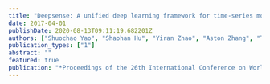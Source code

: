 ```yaml
---
title: "Deepsense: A unified deep learning framework for time-series mobile sensing data processing"
date: 2017-04-01
publishDate: 2020-08-13T09:11:19.682201Z
authors: ["Shuochao Yao", "Shaohan Hu", "Yiran Zhao", "Aston Zhang", "Tarek Abdelzaher"]
publication_types: ["1"]
abstract: ""
featured: true
publication: "*Proceedings of the 26th International Conference on World Wide Web*"
---
```


